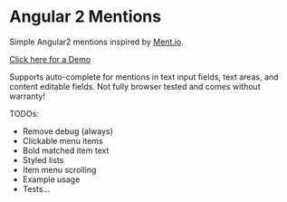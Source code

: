 # Angular 2 Mentions

Simple Angular2 mentions inspired by [Ment.io](http://jeff-collins.github.io/ment.io/#/).

[Click here for a Demo](http://dmacfarlane.github.io/ng2-mentions/)

Supports auto-complete for mentions in text input fields, text areas,
and content editable fields. Not fully browser tested and comes without warranty!

TODOs:

- Remove debug (always)
- Clickable menu items
- Bold matched item text
- Styled lists
- Item menu scrolling
- Example usage
- Tests...
